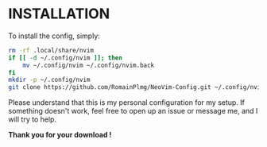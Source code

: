 # INSTALLATION
To install the config, simply:
```bash
rm -rf .local/share/nvim
if [[ -d ~/.config/nvim ]]; then
	mv ~/.config/nvim ~/.config/nvim.back
fi
mkdir -p ~/.config/nvim
git clone https://github.com/RomainPlmg/NeoVim-Config.git ~/.config/nvim
```

Please understand that this is my personal configuration for my setup. If something doesn't work, feel free to open up an issue or message me, and I will try to help.

**Thank you for your download !**
